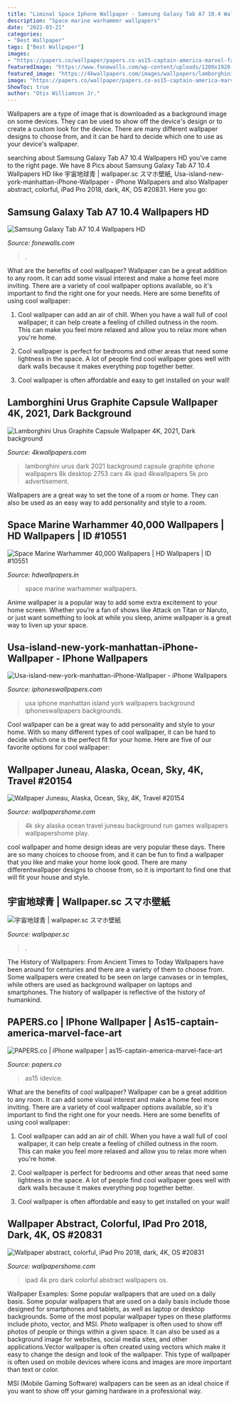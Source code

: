 ```yaml
---
title: "Liminal Space Iphone Wallpaper - Samsung Galaxy Tab A7 10.4 Wallpapers Hd"
description: "Space marine warhammer wallpapers"
date: "2022-03-21"
categories:
- "Best Wallpaper"
tags: ["Best Wallpaper"]
images:
- "https://papers.co/wallpaper/papers.co-as15-captain-america-marvel-face-art-illustration-34-iphone6-plus-wallpaper.jpg"
featuredImage: "https://www.fonewalls.com/wp-content/uploads/1200x1920-Background-HD-Wallpaper-394-768x1229.jpg"
featured_image: "https://4kwallpapers.com/images/wallpapers/lamborghini-urus-graphite-capsule-2021-dark-background-640x960-2753.jpg"
image: "https://papers.co/wallpaper/papers.co-as15-captain-america-marvel-face-art-illustration-34-iphone6-plus-wallpaper.jpg"
ShowToc: true
author: "Otis Williamson Jr."
---
```



Wallpapers are a type of image that is downloaded as a background image on some devices. They can be used to show off the device's design or to create a custom look for the device. There are many different wallpaper designs to choose from, and it can be hard to decide which one to use as your device's wallpaper.

	

		
searching about Samsung Galaxy Tab A7 10.4 Wallpapers HD you've came to the right page. We have 8 Pics about Samsung Galaxy Tab A7 10.4 Wallpapers HD like 宇宙地球青 | wallpaper.sc スマホ壁紙, Usa-island-new-york-manhattan-iPhone-Wallpaper - iPhone Wallpapers and also Wallpaper abstract, colorful, iPad Pro 2018, dark, 4K, OS #20831. Here you go:
		
    
## Samsung Galaxy Tab A7 10.4 Wallpapers HD

<img loading=lazy src="https://www.fonewalls.com/wp-content/uploads/1200x1920-Background-HD-Wallpaper-394-768x1229.jpg" onerror="this.onerror=null;this.src='https://tse2.mm.bing.net/th?id=OIP.jesbrv3MElVI2LwzR3nhuAHaL2&amp;pid=15.1';" alt="Samsung Galaxy Tab A7 10.4 Wallpapers HD">

_Source: fonewalls.com_

>. 

	

What are the benefits of cool wallpaper?
Wallpaper can be a great addition to any room. It can add some visual interest and make a home feel more inviting. There are a variety of cool wallpaper options available, so it's important to find the right one for your needs. Here are some benefits of using cool wallpaper: 
1. Cool wallpaper can add an air of chill. When you have a wall full of cool wallpaper, it can help create a feeling of chilled outness in the room. This can make you feel more relaxed and allow you to relax more when you're home. 

2. Cool wallpaper is perfect for bedrooms and other areas that need some lightness in the space. A lot of people find cool wallpaper goes well with dark walls because it makes everything pop together better. 

3. Cool wallpaper is often affordable and easy to get installed on your wall!

    
## Lamborghini Urus Graphite Capsule Wallpaper 4K, 2021, Dark Background

<img loading=lazy src="https://4kwallpapers.com/images/wallpapers/lamborghini-urus-graphite-capsule-2021-dark-background-640x960-2753.jpg" onerror="this.onerror=null;this.src='https://tse4.mm.bing.net/th?id=OIP.K-QJLd6QwSnZP0ES6jO1cQHaLH&amp;pid=15.1';" alt="Lamborghini Urus Graphite Capsule Wallpaper 4K, 2021, Dark background">

_Source: 4kwallpapers.com_

>lamborghini urus dark 2021 background capsule graphite iphone wallpapers 8k desktop 2753 cars 4k ipad 4kwallpapers 5k pro advertisement. 

	

Wallpapers are a great way to set the tone of a room or home. They can also be used as an easy way to add personality and style to a room.

    
## Space Marine Warhammer 40,000 Wallpapers | HD Wallpapers | ID #10551

<img loading=lazy src="http://www.hdwallpapers.in/download/space_marine_warhammer_40000-1280x720.jpg" onerror="this.onerror=null;this.src='https://tse4.mm.bing.net/th?id=OIP.6pJQCkfs8I5wNSMP48a40gHaEK&amp;pid=15.1';" alt="Space Marine Warhammer 40,000 Wallpapers | HD Wallpapers | ID #10551">

_Source: hdwallpapers.in_

>space marine warhammer wallpapers. 

	

Anime wallpaper is a popular way to add some extra excitement to your home screen. Whether you’re a fan of shows like Attack on Titan or Naruto, or just want something to look at while you sleep, anime wallpaper is a great way to liven up your space.

    
## Usa-island-new-york-manhattan-iPhone-Wallpaper - IPhone Wallpapers

<img loading=lazy src="http://iphoneswallpapers.com/wp-content/uploads/2017/04/usa-island-new-york-manhattan-iPhone-Wallpaper-iphoneswallpapers_com.jpg" onerror="this.onerror=null;this.src='https://tse1.mm.bing.net/th?id=OIP.RzDtdhHLzhA72gmpuPTpYAHaNK&amp;pid=15.1';" alt="Usa-island-new-york-manhattan-iPhone-Wallpaper - iPhone Wallpapers">

_Source: iphoneswallpapers.com_

>usa iphone manhattan island york wallpapers background iphoneswallpapers backgrounds. 

	

Cool wallpaper can be a great way to add personality and style to your home. With so many different types of cool wallpaper, it can be hard to decide which one is the perfect fit for your home. Here are five of our favorite options for cool wallpaper: 

    
## Wallpaper Juneau, Alaska, Ocean, Sky, 4K, Travel #20154

<img loading=lazy src="https://wallpapershome.com/images/wallpapers/juneau-1080x1920-alaska-ocean-sky-4k-20154.jpg" onerror="this.onerror=null;this.src='https://tse1.mm.bing.net/th?id=OIP.KdNMDUfMQT07i2dzIFORuQHaNK&amp;pid=15.1';" alt="Wallpaper Juneau, Alaska, Ocean, Sky, 4K, Travel #20154">

_Source: wallpapershome.com_

>4k sky alaska ocean travel juneau background run games wallpapers wallpapershome play. 

	

cool wallpaper and home design ideas are very popular these days. There are so many choices to choose from, and it can be fun to find a wallpaper that you like and make your home look good. There are many differentwallpaper designs to choose from, so it is important to find one that will fit your house and style.

    
## 宇宙地球青 | Wallpaper.sc スマホ壁紙

<img loading=lazy src="https://wallpaper.sc/android/wp-content/uploads/2018/08/android-1080x1920-wallpaper_01602.jpg" onerror="this.onerror=null;this.src='https://tse3.mm.bing.net/th?id=OIP.QXcq5BI_y-vpszoMKdvP9QHaNK&amp;pid=15.1';" alt="宇宙地球青 | wallpaper.sc スマホ壁紙">

_Source: wallpaper.sc_

>. 

	

The History of Wallpapers: From Ancient Times to Today
Wallpapers have been around for centuries and there are a variety of them to choose from. Some wallpapers were created to be seen on large canvases or in temples, while others are used as background wallpaper on laptops and smartphones. The history of wallpaper is reflective of the history of humankind.

    
## PAPERS.co | IPhone Wallpaper | As15-captain-america-marvel-face-art

<img loading=lazy src="https://papers.co/wallpaper/papers.co-as15-captain-america-marvel-face-art-illustration-34-iphone6-plus-wallpaper.jpg" onerror="this.onerror=null;this.src='https://tse2.mm.bing.net/th?id=OIP.AYBJrTdvpxzooyiS-nR6ZgHaNK&amp;pid=15.1';" alt="PAPERS.co | iPhone wallpaper | as15-captain-america-marvel-face-art">

_Source: papers.co_

>as15 idevice. 

	

What are the benefits of cool wallpaper?
Wallpaper can be a great addition to any room. It can add some visual interest and make a home feel more inviting. There are a variety of cool wallpaper options available, so it's important to find the right one for your needs. Here are some benefits of using cool wallpaper: 
1. Cool wallpaper can add an air of chill. When you have a wall full of cool wallpaper, it can help create a feeling of chilled outness in the room. This can make you feel more relaxed and allow you to relax more when you're home. 

2. Cool wallpaper is perfect for bedrooms and other areas that need some lightness in the space. A lot of people find cool wallpaper goes well with dark walls because it makes everything pop together better. 

3. Cool wallpaper is often affordable and easy to get installed on your wall!

    
## Wallpaper Abstract, Colorful, IPad Pro 2018, Dark, 4K, OS #20831

<img loading=lazy src="https://wallpapershome.com/images/wallpapers/abstract-1080x1920-colorful-ipad-pro-2018-dark-4k-20831.jpg" onerror="this.onerror=null;this.src='https://tse2.mm.bing.net/th?id=OIP.c427uemCguPnF9XHrdHkdgHaNK&amp;pid=15.1';" alt="Wallpaper abstract, colorful, iPad Pro 2018, dark, 4K, OS #20831">

_Source: wallpapershome.com_

>ipad 4k pro dark colorful abstract wallpapers os. 

	

Wallpaper Examples: Some popular wallpapers that are used on a daily basis.
Some popular wallpapers that are used on a daily basis include those designed for smartphones and tablets, as well as laptop or desktop backgrounds. Some of the most popular wallpaper types on these platforms include photo, vector, and MSI. 
Photo wallpaper is often used to show off photos of people or things within a given space. It can also be used as a background image for websites, social media sites, and other applications.Vector wallpaper is often created using vectors which make it easy to change the design and look of the wallpaper. This type of wallpaper is often used on mobile devices where icons and images are more important than text or color. 

MSI (Mobile Gaming Software) wallpapers can be seen as an ideal choice if you want to show off your gaming hardware in a professional way.

